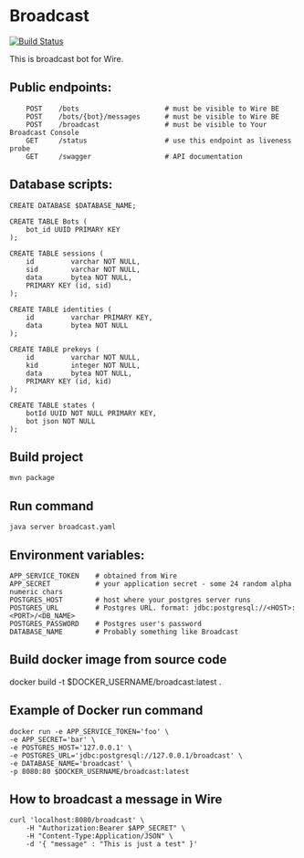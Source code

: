 # Broadcast
[![Build Status](https://travis-ci.com/wireapp/broadcast.svg?branch=master)](https://travis-ci.com/wireapp/broadcast)

This is broadcast bot for Wire.

## Public endpoints:
```
    POST    /bots                     # must be visible to Wire BE
    POST    /bots/{bot}/messages      # must be visible to Wire BE
    POST    /broadcast                # must be visible to Your Broadcast Console
    GET     /status                   # use this endpoint as liveness probe
    GET     /swagger                  # API documentation
```

## Database scripts:
```
CREATE DATABASE $DATABASE_NAME;

CREATE TABLE Bots (
    bot_id UUID PRIMARY KEY
);

CREATE TABLE sessions (
    id         varchar NOT NULL,
    sid        varchar NOT NULL,
    data       bytea NOT NULL,
    PRIMARY KEY (id, sid)
);

CREATE TABLE identities (
    id         varchar PRIMARY KEY,
    data       bytea NOT NULL
);

CREATE TABLE prekeys (
    id         varchar NOT NULL,
    kid        integer NOT NULL,
    data       bytea NOT NULL,
    PRIMARY KEY (id, kid)
);

CREATE TABLE states (
    botId UUID NOT NULL PRIMARY KEY,
    bot json NOT NULL
);
```

## Build project
`mvn package`

## Run command
`java server broadcast.yaml`

## Environment variables:
```
APP_SERVICE_TOKEN    # obtained from Wire
APP_SECRET           # your application secret - some 24 random alpha numeric chars
POSTGRES_HOST        # host where your postgres server runs
POSTGRES_URL         # Postgres URL. format: jdbc:postgresql://<HOST>:<PORT>/<DB_NAME>
POSTGRES_PASSWORD    # Postgres user's password
DATABASE_NAME        # Probably something like Broadcast
```

## Build docker image from source code
docker build -t $DOCKER_USERNAME/broadcast:latest .

## Example of Docker run command
```
docker run -e APP_SERVICE_TOKEN='foo' \
-e APP_SECRET='bar' \
-e POSTGRES_HOST='127.0.0.1' \
-e POSTGRES_URL='jdbc:postgresql://127.0.0.1/broadcast' \
-e DATABASE_NAME='broadcast' \
-p 8080:80 $DOCKER_USERNAME/broadcast:latest
```

## How to broadcast a message in Wire
```
curl 'localhost:8080/broadcast' \
    -H "Authorization:Bearer $APP_SECRET" \
    -H "Content-Type:Application/JSON" \
    -d '{ "message" : "This is just a test" }'
```
